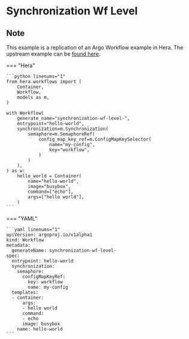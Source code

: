 # Synchronization Wf Level

## Note

This example is a replication of an Argo Workflow example in Hera.
The upstream example can be [found here](https://github.com/argoproj/argo-workflows/blob/main/examples/synchronization-wf-level.yaml).




=== "Hera"

    ```python linenums="1"
    from hera.workflows import (
        Container,
        Workflow,
        models as m,
    )

    with Workflow(
        generate_name="synchronization-wf-level-",
        entrypoint="hello-world",
        synchronization=m.Synchronization(
            semaphore=m.SemaphoreRef(
                config_map_key_ref=m.ConfigMapKeySelector(
                    name="my-config",
                    key="workflow",
                )
            )
        ),
    ) as w:
        hello_world = Container(
            name="hello-world",
            image="busybox",
            command=["echo"],
            args=["hello world"],
        )
    ```

=== "YAML"

    ```yaml linenums="1"
    apiVersion: argoproj.io/v1alpha1
    kind: Workflow
    metadata:
      generateName: synchronization-wf-level-
    spec:
      entrypoint: hello-world
      synchronization:
        semaphore:
          configMapKeyRef:
            key: workflow
            name: my-config
      templates:
      - container:
          args:
          - hello world
          command:
          - echo
          image: busybox
        name: hello-world
    ```

